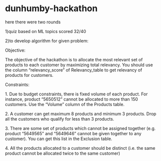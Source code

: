 # dunhumby-hackathon
here there were two rounds 
<p>1)quiz based on ML topics scored 32/40</p>
<p>2)to develop algorithm for given problem: </p>
<p>Objective:</p>

<p>The objective of the hackathon is to allocate the most relevant set of products to each customer by maximizing total relevancy. You should use the column “relevancy_score” of Relevancy_table to get relevancy of products for customers.</p>


<p>Constraints:</p>

<p>1. Due to budget constraints, there is fixed volume of each product. For instance, product “5650512” cannot be allocated to more than 150 customers. Use the “Volume” column of the Products table.</p>

<p>2. A customer can get maximum 8 products and minimum 3 products. Drop all the customers who qualify for less than 3 products.</p>

<p>3. There are some set of products which cannot be assigned together (e.g. product “5649565” and “5649646” cannot be given together to any customer). You can get this list in the Exclusion table.</p>

<p>4. All the products allocated to a customer should be distinct (i.e. the same product cannot be allocated twice to the same customer)</p>
